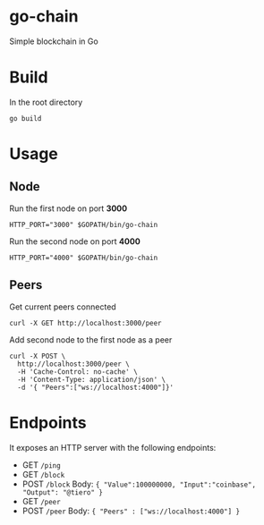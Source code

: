 # go-chain
Simple blockchain in Go

# Build

In the root directory

```
go build
```

# Usage

## Node

Run the first node on port **3000**

```
HTTP_PORT="3000" $GOPATH/bin/go-chain
```

Run the second node on port **4000**

```
HTTP_PORT="4000" $GOPATH/bin/go-chain
```

## Peers

Get current peers connected 

```
curl -X GET http://localhost:3000/peer 
```

Add second node to the first node as a peer

```
curl -X POST \
  http://localhost:3000/peer \
  -H 'Cache-Control: no-cache' \
  -H 'Content-Type: application/json' \
  -d '{ "Peers":["ws://localhost:4000"]}'
```


# Endpoints

It exposes an HTTP server with the following endpoints:

* GET   `/ping`
* GET   `/block`
* POST  `/block`  Body: `{ "Value":100000000, "Input":"coinbase", "Output": "@tiero" }`
* GET   `/peer` 
* POST  `/peer` Body: `{ "Peers" : ["ws://localhost:4000"] }`








